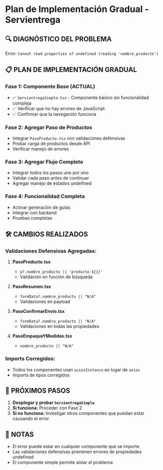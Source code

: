 # Plan de Implementación Gradual - Servientrega

## 🔍 **DIAGNÓSTICO DEL PROBLEMA**

Error: `Cannot read properties of undefined (reading 'nombre_producto')`

## 📋 **PLAN DE IMPLEMENTACIÓN GRADUAL**

### **Fase 1: Componente Base (ACTUAL)**

- ✅ `ServientregaSimple.tsx` - Componente básico sin funcionalidad compleja
- ✅ Verificar que no hay errores de JavaScript
- ✅ Confirmar que la navegación funciona

### **Fase 2: Agregar Paso de Productos**

- Integrar `PasoProducto.tsx` con validaciones defensivas
- Probar carga de productos desde API
- Verificar manejo de errores

### **Fase 3: Agregar Flujo Completo**

- Integrar todos los pasos uno por uno
- Validar cada paso antes de continuar
- Agregar manejo de estados undefined

### **Fase 4: Funcionalidad Completa**

- Activar generación de guías
- Integrar con backend
- Pruebas completas

## 🛠️ **CAMBIOS REALIZADOS**

### **Validaciones Defensivas Agregadas:**

1. **PasoProducto.tsx**

   - `p?.nombre_producto || 'producto-${i}'`
   - Validación en función de búsqueda

2. **PasoResumen.tsx**

   - `formData?.nombre_producto || "N/A"`
   - Validaciones en payload

3. **PasoConfirmarEnvio.tsx**

   - `formData?.nombre_producto || "N/A"`
   - Validaciones en todas las propiedades

4. **PasoEmpaqueYMedidas.tsx**
   - `nombre_producto || "N/A"`

### **Imports Corregidos:**

- Todos los componentes usan `axiosInstance` en lugar de `axios`
- Imports de tipos corregidos

## 🚀 **PRÓXIMOS PASOS**

1. **Desplegar y probar `ServientregaSimple`**
2. **Si funciona:** Proceder con Fase 2
3. **Si no funciona:** Investigar otros componentes que puedan estar causando el error

## 📝 **NOTAS**

- El error puede estar en cualquier componente que se importe
- Las validaciones defensivas previenen errores de propiedades undefined
- El componente simple permite aislar el problema
